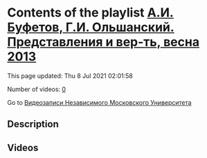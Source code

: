 # Contents of the playlist [А.И. Буфетов, Г.И. Ольшанский. Представления и вер-ть, весна 2013](https://www.youtube.com/playlist?list=PLp9ABVh6_x4HWBoHqmKXltYwGckLYMGSJ)

This page updated: Thu 8 Jul 2021 02:01:58

Number of videos: [0](#videos)

Go to [Видеозаписи Независимого Московского Университета](../README.md)

## Description



## Videos

